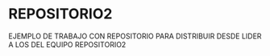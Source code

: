 # REPOSITORIO2
EJEMPLO DE TRABAJO CON REPOSITORIO PARA  DISTRIBUIR DESDE LIDER A LOS DEL EQUIPO REPOSITORIO2
